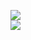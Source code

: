 [![](https://img.shields.io/badge/Made%20With-Github%20Spray-lightgrey.svg?style=for-the-badge&logo=github)](https://github.com/Annihil/github-spray#5016)  
[![](https://i.imgur.com/2DrTn0Z.gif)](https://github.com/Annihil/github-spray)